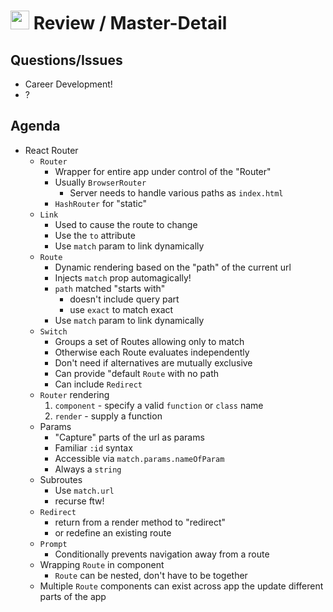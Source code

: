 <img src="https://cloud.githubusercontent.com/assets/478864/22186847/68223ce6-e0b1-11e6-8a62-0e3edc96725e.png" width=30> Review / Master-Detail
===

## Questions/Issues

* Career Development!
* ?

## Agenda

* React Router
    * `Router`
        * Wrapper for entire app under control of the "Router"
        * Usually `BrowserRouter`
            * Server needs to handle various paths as `index.html`
        * `HashRouter` for "static"
    * `Link`
        * Used to cause the route to change
        * Use the `to` attribute
        * Use `match` param to link dynamically
    * `Route`
        * Dynamic rendering based on the "path" of the current url
        * Injects `match` prop automagically!
        * `path` matched "starts with"
            * doesn't include query part
            * use `exact` to match exact
        * Use `match` param to link dynamically
    * `Switch`
        * Groups a set of Routes allowing only to match
        * Otherwise each Route evaluates independently
        * Don't need if alternatives are mutually exclusive
        * Can provide "default `Route` with no path
        * Can include `Redirect`
    * `Router` rendering
        1. `component` - specify a valid `function` or `class` name
        1. `render` - supply a function
    * Params
        * "Capture" parts of the url as params
        * Familiar `:id` syntax
        * Accessible via `match.params.nameOfParam`
        * Always a `string`
    * Subroutes
        * Use `match.url`
        * recurse ftw!
    * `Redirect`
        * return from a render method to "redirect"
        * or redefine an existing route
    * `Prompt`
        * Conditionally prevents navigation away from a route
    * Wrapping `Route` in component
        * `Route` can be nested, don't have to be together
    * Multiple `Route` components can exist across app the update different
    parts of the app


    
